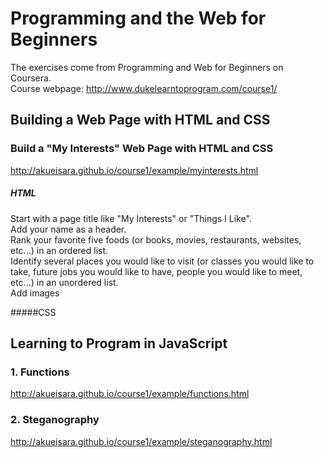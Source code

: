 Programming and the Web for Beginners
===================================
The exercises come from Programming and Web for Beginners on Coursera. </br>
Course webpage: http://www.dukelearntoprogram.com/course1/

Building a Web Page with HTML and CSS
-----------------------------------

### Build a "My Interests" Web Page with HTML and CSS
http://akueisara.github.io/course1/example/myinterests.html </br>
##### HTML
Start with a page title like "My Interests" or "Things I Like". </br>
Add your name as a header.</br>
Rank your favorite five foods (or books, movies, restaurants, websites, etc...) in an ordered list.</br>
Identify several places you would like to visit (or classes you would like to take, future jobs you would like to have, people you would like to meet, etc...) in an unordered list.</br>
Add images</br>

#####CSS

Learning to Program in JavaScript
-----------------------------------

### 1. Functions
http://akueisara.github.io/course1/example/functions.html

### 2. Steganography
http://akueisara.github.io/course1/example/steganography.html
